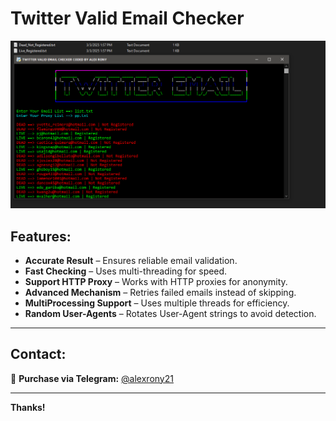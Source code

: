 # Twitter Valid Email Checker

![image](https://raw.githubusercontent.com/alexrony21/Twitter-Valid-Email-Checker/refs/heads/main/Twitter_Valid_Email_Checker.png)

## Features:
- **Accurate Result** – Ensures reliable email validation.  
- **Fast Checking** – Uses multi-threading for speed.  
- **Support HTTP Proxy** – Works with HTTP proxies for anonymity.  
- **Advanced Mechanism** – Retries failed emails instead of skipping.  
- **MultiProcessing Support** – Uses multiple threads for efficiency.  
- **Random User-Agents** – Rotates User-Agent strings to avoid detection.  

---

## Contact:
📩 **Purchase via Telegram:** [@alexrony21](https://t.me/alexrony21)  

---

**Thanks!**
